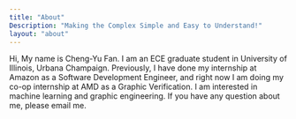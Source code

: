 ```yaml
---
title: "About"
Description: "Making the Complex Simple and Easy to Understand!"
layout: "about"
---
```


Hi, My name is Cheng-Yu Fan. I am an ECE graduate student in University of Illinois, Urbana Champaign. Previously, I have done my internship at Amazon as a Software Development Engineer, and right now I am doing my co-op internship at AMD as a Graphic Verification. I am interested in machine learning and graphic engineering. If you have any question about me, please email me.